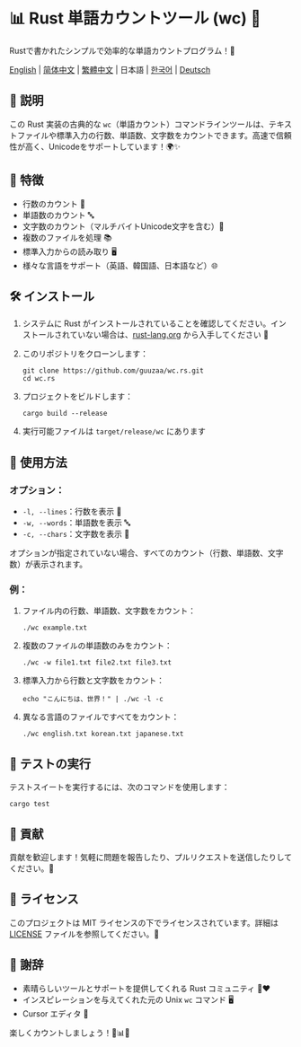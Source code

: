 # 📊 Rust 単語カウントツール (wc) 🦀

Rustで書かれたシンプルで効率的な単語カウントプログラム！🚀

[English](../README.md) | [简体中文](README-zh-CN.md) | [繁體中文](README-zh-TW.md) | 日本語 | [한국어](README-ko-KR.md) | [Deutsch](README-de-DE.md)

## 📝 説明

この Rust 実装の古典的な `wc`（単語カウント）コマンドラインツールは、テキストファイルや標準入力の行数、単語数、文字数をカウントできます。高速で信頼性が高く、Unicodeをサポートしています！🌍✨

## 🎯 特徴

- 行数のカウント 📏
- 単語数のカウント 🔤
- 文字数のカウント（マルチバイトUnicode文字を含む）🔡
- 複数のファイルを処理 📚
- 標準入力からの読み取り 🖥️
- 様々な言語をサポート（英語、韓国語、日本語など）🌐

## 🛠️ インストール

1. システムに Rust がインストールされていることを確認してください。インストールされていない場合は、[rust-lang.org](https://www.rust-lang.org/tools/install) から入手してください 🦀

2. このリポジトリをクローンします：
   ```
   git clone https://github.com/guuzaa/wc.rs.git
   cd wc.rs
   ```

3. プロジェクトをビルドします：
   ```
   cargo build --release
   ```

4. 実行可能ファイルは `target/release/wc` にあります

## 🚀 使用方法

### オプション：

- `-l, --lines`：行数を表示 📏
- `-w, --words`：単語数を表示 🔤
- `-c, --chars`：文字数を表示 🔡

オプションが指定されていない場合、すべてのカウント（行数、単語数、文字数）が表示されます。

### 例：

1. ファイル内の行数、単語数、文字数をカウント：
   ```
   ./wc example.txt
   ```

2. 複数のファイルの単語数のみをカウント：
   ```
   ./wc -w file1.txt file2.txt file3.txt
   ```

3. 標準入力から行数と文字数をカウント：
   ```
   echo "こんにちは、世界！" | ./wc -l -c
   ```

4. 異なる言語のファイルですべてをカウント：
   ```
   ./wc english.txt korean.txt japanese.txt
   ```

## 🧪 テストの実行

テストスイートを実行するには、次のコマンドを使用します：
```
cargo test
```

## 🤝 貢献

貢献を歓迎します！気軽に問題を報告したり、プルリクエストを送信したりしてください。🎉

## 📜 ライセンス

このプロジェクトは MIT ライセンスの下でライセンスされています。詳細は [LICENSE](../LICENSE) ファイルを参照してください。📄

## 🙏 謝辞

- 素晴らしいツールとサポートを提供してくれる Rust コミュニティ 🦀❤️
- インスピレーションを与えてくれた元の Unix `wc` コマンド 🖥️
- Cursor エディタ 🤖

楽しくカウントしましょう！🎉📊🚀